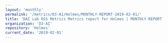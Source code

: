 ```yaml
---
layout: 'monthly'
permalink: '/metrics/D3-AI/Holmes/MONTHLY-REPORT-2019-02-01/'
title: 'DAI Lab OSS Metrics Metrics report for Holmes | MONTHLY-REPORT-2019-02-01'
organization: 'D3-AI'
repository: 'Holmes'
current_date: '2019-02-01'
---
```

